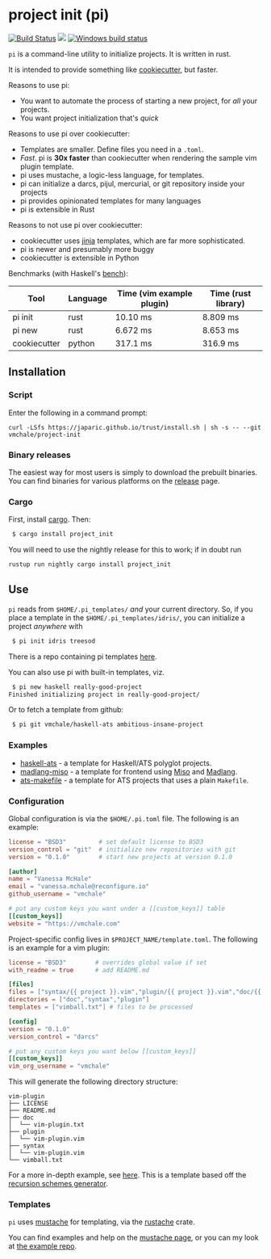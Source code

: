 # project init (pi)

[![Build Status](https://travis-ci.org/vmchale/project-init.svg?branch=master)](https://travis-ci.org/vmchale/project-init)
[![](https://img.shields.io/crates/d/project-init.svg)](https://crates.io/crates/project-init)
[![Windows build status](https://ci.appveyor.com/api/projects/status/github/vmchale/project-init?svg=true)](https://ci.appveyor.com/project/vmchale/project-init)

`pi` is a command-line utility to initialize projects. It is written in rust.

It is intended to provide something like
[cookiecutter](https://github.com/audreyr/cookiecutter), but faster.

Reasons to use pi:

- You want to automate the process of starting a new project, for _all_ your
  projects.
- You want project initialization that's _quick_

Reasons to use pi over cookiecutter:

- Templates are smaller. Define files you need in a `.toml`.
- _Fast_. pi is **30x faster** than cookiecutter when rendering the sample vim
  plugin template.
- pi uses mustache, a logic-less language, for templates.
- pi can initialize a darcs, pijul, mercurial, or git repository inside your projects
- pi provides opinionated templates for many languages
- pi is extensible in Rust

Reasons to not use pi over cookiecutter:

- cookiecutter uses [jinja](http://jinja.pocoo.org/) templates, which are far more sophisticated.
- pi is newer and presumably more buggy
- cookiecutter is extensible in Python

Benchmarks (with Haskell's [bench](https://github.com/Gabriel439/bench)):

| Tool         | Language | Time (vim example plugin) | Time (rust library) |
| ------------ | -------- | ------------------------- | ------------------- |
| pi init      | rust     | 10.10 ms                  | 8.809 ms            |
| pi new       | rust     | 6.672 ms                  | 8.653 ms            |
| cookiecutter | python   | 317.1 ms                  | 316.9 ms            |

## Installation

### Script

Enter the following in a command prompt:

```
curl -LSfs https://japaric.github.io/trust/install.sh | sh -s -- --git vmchale/project-init
```

### Binary releases

The easiest way for most users is simply to download the prebuilt binaries.
You can find binaries for various platforms on the
[release](https://github.com/vmchale/project-init/releases) page.

### Cargo

First, install [cargo](https://rustup.rs/). Then:

```bash
 $ cargo install project_init
```

You will need to use the nightly release for this to work; if in doubt run

```bash
rustup run nightly cargo install project_init
```

## Use

`pi` reads from `$HOME/.pi_templates/` _and_ your current directory. So, if you
place a template in the `$HOME/.pi_templates/idris/`, you can initialize a
project _anywhere_ with

```bash
 $ pi init idris treesod
```

There is a repo containing pi templates
[here](https://github.com/vmchale/pi-templates).

You can also use pi with built-in templates, viz.

```bash
 $ pi new haskell really-good-project
Finished initializing project in really-good-project/
```

Or to fetch a template from github:

```bash
 $ pi git vmchale/haskell-ats ambitious-insane-project
```

### Examples

- [haskell-ats](https://github.com/vmchale/haskell-ats) - a template for
  Haskell/ATS polyglot projects.
- [madlang-miso](https://github.com/vmchale/madlang-miso) - a template for
  frontend using [Miso](https://haskell-miso.org/) and
  [Madlang](https://hub.darcs.net/vmchale/madlang).
- [ats-makefile](https://github.com/vmchale/ats-makefile) - a template for ATS
  projects that uses a plain `Makefile`.

### Configuration

Global configuration is via the `$HOME/.pi.toml` file. The following is an example:

```toml
license = "BSD3"         # set default license to BSD3
version_control = "git"  # initialize new repositories with git
version = "0.1.0"        # start new projects at version 0.1.0

[author]
name = "Vanessa McHale"
email = "vanessa.mchale@reconfigure.io"
github_username = "vmchale"

# put any custom keys you want under a [[custom_keys]] table
[[custom_keys]]
website = "https://vmchale.com"
```

Project-specific config lives in `$PROJECT_NAME/template.toml`. The following is
an example for a vim plugin:

```toml
license = "BSD3"        # overrides global value if set
with_readme = true      # add README.md

[files]
files = ["syntax/{{ project }}.vim","plugin/{{ project }}.vim","doc/{{ project }}.txt"] # blank files
directories = ["doc","syntax","plugin"]
templates = ["vimball.txt"] # files to be processed

[config]
version = "0.1.0"
version_control = "darcs"

# put any custom keys you want below [[custom_keys]]
[[custom_keys]]
vim_org_username = "vmchale"
```

This will generate the following directory structure:

```
vim-plugin
├── LICENSE
├── README.md
├── doc
│  └── vim-plugin.txt
├── plugin
│  └── vim-plugin.vim
├── syntax
│  └── vim-plugin.vim
└── vimball.txt
```

For a more in-depth example, see
[here](https://github.com/vmchale/madlang-miso). This is a template based off
the [recursion schemes
generator](http://vmchale.com/recursion-scheme-generator/index.html).

### Templates

`pi` uses [mustache](https://mustache.github.io/) for templating, via the
[rustache](https://github.com/rustache/rustache) crate.

You can find examples and help on the [mustache page](https://mustache.github.io/), or you can my look at [the example repo](https://github.com/vmchale/pi-templates).
